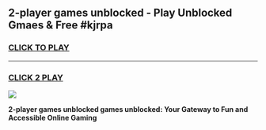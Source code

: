 
## 2-player games unblocked - Play Unblocked Gmaes & Free #kjrpa
<h3>
<a href="https://premium.freeplayer.one?title=2-player_games_unblocked&ref=01M">CLICK TO PLAY</a></h3>
<hr>

<h3>
<a href="https://premium.freeplayer.one?title=2-player_games_unblocked&ref=01M">CLICK 2 PLAY</a>
  
</h3>

<a href="https://premium.freeplayer.one?title=2-player_games_unblocked&ref=01M"><img src="https://clearcache.store/games.png"></a>


**2-player games unblocked games unblocked: Your Gateway to Fun and Accessible Online Gaming**
